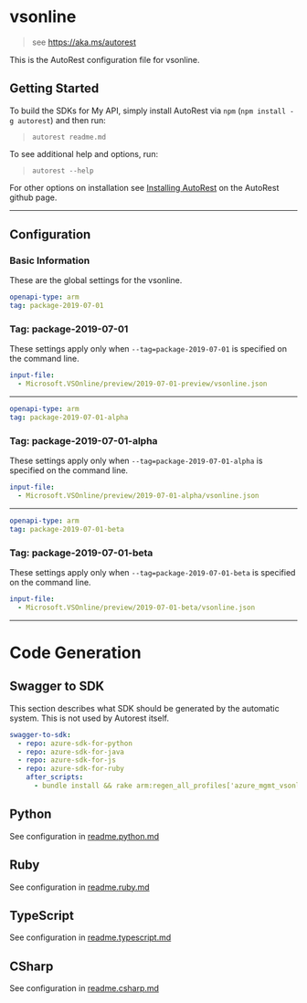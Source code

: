 # vsonline

> see https://aka.ms/autorest

This is the AutoRest configuration file for vsonline.

## Getting Started

To build the SDKs for My API, simply install AutoRest via `npm` (`npm install -g autorest`) and then run:

> `autorest readme.md`

To see additional help and options, run:

> `autorest --help`

For other options on installation see [Installing AutoRest](https://aka.ms/autorest/install) on the AutoRest github page.

---

## Configuration

### Basic Information

These are the global settings for the vsonline.

```yaml
openapi-type: arm
tag: package-2019-07-01
```

### Tag: package-2019-07-01

These settings apply only when `--tag=package-2019-07-01` is specified on the command line.

```yaml $(tag) == 'package-2019-07-01'
input-file:
  - Microsoft.VSOnline/preview/2019-07-01-preview/vsonline.json
```

---
```yaml
openapi-type: arm
tag: package-2019-07-01-alpha
```

### Tag: package-2019-07-01-alpha

These settings apply only when `--tag=package-2019-07-01-alpha` is specified on the command line.

```yaml $(tag) == 'package-2019-07-01-alpha'
input-file:
  - Microsoft.VSOnline/preview/2019-07-01-alpha/vsonline.json
```

---
```yaml
openapi-type: arm
tag: package-2019-07-01-beta
```

### Tag: package-2019-07-01-beta

These settings apply only when `--tag=package-2019-07-01-beta` is specified on the command line.

```yaml $(tag) == 'package-2019-07-01-beta'
input-file:
  - Microsoft.VSOnline/preview/2019-07-01-beta/vsonline.json
```

---

# Code Generation

## Swagger to SDK

This section describes what SDK should be generated by the automatic system.
This is not used by Autorest itself.

```yaml $(swagger-to-sdk)
swagger-to-sdk:
  - repo: azure-sdk-for-python
  - repo: azure-sdk-for-java
  - repo: azure-sdk-for-js
  - repo: azure-sdk-for-ruby
    after_scripts:
      - bundle install && rake arm:regen_all_profiles['azure_mgmt_vsonline']
```

## Python

See configuration in [readme.python.md](./readme.python.md)

## Ruby

See configuration in [readme.ruby.md](./readme.ruby.md)

## TypeScript

See configuration in [readme.typescript.md](./readme.typescript.md)

## CSharp

See configuration in [readme.csharp.md](./readme.csharp.md)
